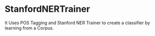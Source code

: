 StanfordNERTrainer
==================

It Uses POS Tagging and Stanford NER Trainer to create a classifier by learning from a Corpus.
